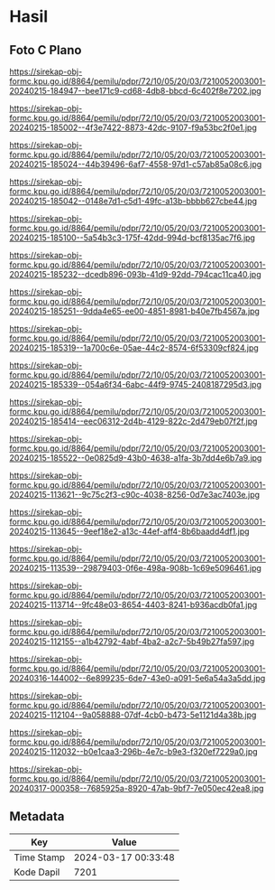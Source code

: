 # Hasil

## Foto C Plano

https://sirekap-obj-formc.kpu.go.id/8864/pemilu/pdpr/72/10/05/20/03/7210052003001-20240215-184947--bee171c9-cd68-4db8-bbcd-6c402f8e7202.jpg

https://sirekap-obj-formc.kpu.go.id/8864/pemilu/pdpr/72/10/05/20/03/7210052003001-20240215-185002--4f3e7422-8873-42dc-9107-f9a53bc2f0e1.jpg

https://sirekap-obj-formc.kpu.go.id/8864/pemilu/pdpr/72/10/05/20/03/7210052003001-20240215-185024--44b39496-6af7-4558-97d1-c57ab85a08c6.jpg

https://sirekap-obj-formc.kpu.go.id/8864/pemilu/pdpr/72/10/05/20/03/7210052003001-20240215-185042--0148e7d1-c5d1-49fc-a13b-bbbb627cbe44.jpg

https://sirekap-obj-formc.kpu.go.id/8864/pemilu/pdpr/72/10/05/20/03/7210052003001-20240215-185100--5a54b3c3-175f-42dd-994d-bcf8135ac7f6.jpg

https://sirekap-obj-formc.kpu.go.id/8864/pemilu/pdpr/72/10/05/20/03/7210052003001-20240215-185232--dcedb896-093b-41d9-92dd-794cac11ca40.jpg

https://sirekap-obj-formc.kpu.go.id/8864/pemilu/pdpr/72/10/05/20/03/7210052003001-20240215-185251--9dda4e65-ee00-4851-8981-b40e7fb4567a.jpg

https://sirekap-obj-formc.kpu.go.id/8864/pemilu/pdpr/72/10/05/20/03/7210052003001-20240215-185319--1a700c6e-05ae-44c2-8574-6f53309cf824.jpg

https://sirekap-obj-formc.kpu.go.id/8864/pemilu/pdpr/72/10/05/20/03/7210052003001-20240215-185339--054a6f34-6abc-44f9-9745-2408187295d3.jpg

https://sirekap-obj-formc.kpu.go.id/8864/pemilu/pdpr/72/10/05/20/03/7210052003001-20240215-185414--eec06312-2d4b-4129-822c-2d479eb07f2f.jpg

https://sirekap-obj-formc.kpu.go.id/8864/pemilu/pdpr/72/10/05/20/03/7210052003001-20240215-185522--0e0825d9-43b0-4638-a1fa-3b7dd4e6b7a9.jpg

https://sirekap-obj-formc.kpu.go.id/8864/pemilu/pdpr/72/10/05/20/03/7210052003001-20240215-113621--9c75c2f3-c90c-4038-8256-0d7e3ac7403e.jpg

https://sirekap-obj-formc.kpu.go.id/8864/pemilu/pdpr/72/10/05/20/03/7210052003001-20240215-113645--9eef18e2-a13c-44ef-aff4-8b6baadd4df1.jpg

https://sirekap-obj-formc.kpu.go.id/8864/pemilu/pdpr/72/10/05/20/03/7210052003001-20240215-113539--29879403-0f6e-498a-908b-1c69e5096461.jpg

https://sirekap-obj-formc.kpu.go.id/8864/pemilu/pdpr/72/10/05/20/03/7210052003001-20240215-113714--9fc48e03-8654-4403-8241-b936acdb0fa1.jpg

https://sirekap-obj-formc.kpu.go.id/8864/pemilu/pdpr/72/10/05/20/03/7210052003001-20240215-112155--a1b42792-4abf-4ba2-a2c7-5b49b27fa597.jpg

https://sirekap-obj-formc.kpu.go.id/8864/pemilu/pdpr/72/10/05/20/03/7210052003001-20240316-144002--6e899235-6de7-43e0-a091-5e6a54a3a5dd.jpg

https://sirekap-obj-formc.kpu.go.id/8864/pemilu/pdpr/72/10/05/20/03/7210052003001-20240215-112104--9a058888-07df-4cb0-b473-5e1121d4a38b.jpg

https://sirekap-obj-formc.kpu.go.id/8864/pemilu/pdpr/72/10/05/20/03/7210052003001-20240215-112032--b0e1caa3-296b-4e7c-b9e3-f320ef7229a0.jpg

https://sirekap-obj-formc.kpu.go.id/8864/pemilu/pdpr/72/10/05/20/03/7210052003001-20240317-000358--7685925a-8920-47ab-9bf7-7e050ec42ea8.jpg


## Metadata

| Key        | Value               |
| ---------- | ------------------- |
| Time Stamp | 2024-03-17 00:33:48 |
| Kode Dapil | 7201                |



